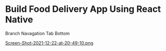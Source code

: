 # Build Food Delivery App Using React Native

Branch Navagation Tab Bottom


[Screen-Shot-2021-12-22-at-20-49-10.png](https://postimg.cc/xksFZVCZ)




